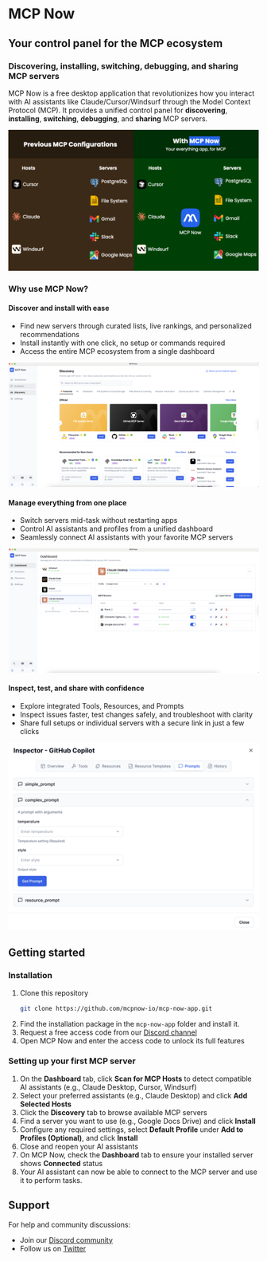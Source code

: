 # MCP Now

## Your control panel for the MCP ecosystem

### Discovering, installing, switching, debugging, and sharing MCP servers

MCP Now is a free desktop application that revolutionizes how you interact with AI assistants like Claude/Cursor/Windsurf through the Model Context Protocol (MCP). It provides a unified control panel for **discovering**, **installing**, **switching**, **debugging**, and **sharing** MCP servers.

![MCP Now in action](/images/en/google-docs-mcp-setup/1-v5-animated_lines_only.gif)

### Why use MCP Now?

#### Discover and install with ease

- Find new servers through curated lists, live rankings, and personalized recommendations
- Install instantly with one click, no setup or commands required
- Access the entire MCP ecosystem from a single dashboard

![MCP Now discovery interface](/images/en/google-docs-mcp-setup/discovery.png)

#### Manage everything from one place

- Switch servers mid-task without restarting apps
- Control AI assistants and profiles from a unified dashboard
- Seamlessly connect AI assistants with your favorite MCP servers

![MCP Now profile management](/images/en/google-docs-mcp-setup/profile.png)

#### Inspect, test, and share with confidence

- Explore integrated Tools, Resources, and Prompts
- Inspect issues faster, test changes safely, and troubleshoot with clarity
- Share full setups or individual servers with a secure link in just a few clicks

![MCP Now debugging tools](/images/en/google-docs-mcp-setup/debug.png)

## Getting started

### Installation

1. Clone this repository
   ```bash
   git clone https://github.com/mcpnow-io/mcp-now-app.git
   ```
2. Find the installation package in the `mcp-now-app` folder and install it.
3. Request a free access code from our [Discord channel](https://discord.com/invite/rjWV3F8BsE?utm_source=github&utm_medium=discord-link&utm_campaign=github-discord)
4. Open MCP Now and enter the access code to unlock its full features

### Setting up your first MCP server

1. On the **Dashboard** tab, click **Scan for MCP Hosts** to detect compatible AI assistants (e.g., Claude Desktop, Cursor, Windsurf)
2. Select your preferred assistants (e.g., Claude Desktop) and click **Add Selected Hosts**
3. Click the **Discovery** tab to browse available MCP servers
4. Find a server you want to use (e.g., Google Docs Drive) and click **Install**
5. Configure any required settings, select **Default Profile** under **Add to Profiles (Optional)**, and click **Install**
6. Close and reopen your AI assistants
7. On MCP Now, check the **Dashboard** tab to ensure your installed server shows **Connected** status
8. Your AI assistant can now be able to connect to the MCP server and use it to perform tasks.

## Support

For help and community discussions:

- Join our [Discord community](https://discord.com/invite/rjWV3F8BsE?utm_source=github&utm_medium=discord-link&utm_campaign=github-discord)
- Follow us on [Twitter](https://x.com/MCP_Now?utm_source=github&utm_medium=x-link&utm_campaign=github-x)